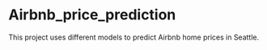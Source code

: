 # Airbnb_price_prediction
This project uses different models to predict Airbnb home prices in Seattle.
